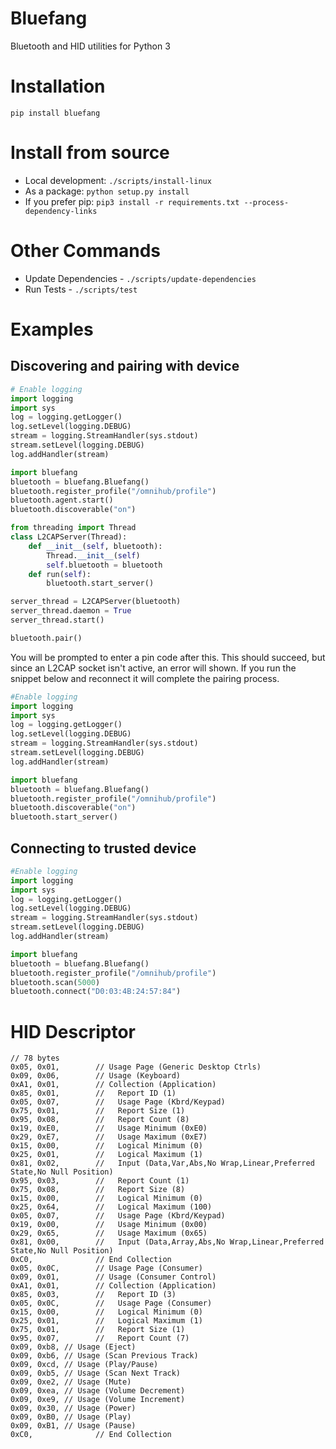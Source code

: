 # Bluefang
Bluetooth and HID utilities for Python 3

# Installation
```
pip install bluefang
```

# Install from source
- Local development: `./scripts/install-linux`
- As a package: `python setup.py install`
- If you prefer pip: `pip3 install -r requirements.txt --process-dependency-links`

# Other Commands
- Update Dependencies - `./scripts/update-dependencies`
- Run Tests - `./scripts/test`

# Examples

## Discovering and pairing with device
```python
# Enable logging
import logging
import sys
log = logging.getLogger()
log.setLevel(logging.DEBUG)
stream = logging.StreamHandler(sys.stdout)
stream.setLevel(logging.DEBUG)
log.addHandler(stream)

import bluefang
bluetooth = bluefang.Bluefang()
bluetooth.register_profile("/omnihub/profile")
bluetooth.agent.start()
bluetooth.discoverable("on")

from threading import Thread
class L2CAPServer(Thread):
    def __init__(self, bluetooth):
        Thread.__init__(self)
        self.bluetooth = bluetooth
    def run(self):
        bluetooth.start_server()

server_thread = L2CAPServer(bluetooth)
server_thread.daemon = True
server_thread.start()

bluetooth.pair()
```
You will be prompted to enter a pin code after this.  This should succeed, but since an L2CAP socket isn't active, an
error will shown.  If you run the snippet below and reconnect it will complete the pairing process.

```python
#Enable logging
import logging
import sys
log = logging.getLogger()
log.setLevel(logging.DEBUG)
stream = logging.StreamHandler(sys.stdout)
stream.setLevel(logging.DEBUG)
log.addHandler(stream)

import bluefang
bluetooth = bluefang.Bluefang()
bluetooth.register_profile("/omnihub/profile")
bluetooth.discoverable("on")
bluetooth.start_server()
```

## Connecting to trusted device
```python
#Enable logging
import logging
import sys
log = logging.getLogger()
log.setLevel(logging.DEBUG)
stream = logging.StreamHandler(sys.stdout)
stream.setLevel(logging.DEBUG)
log.addHandler(stream)

import bluefang
bluetooth = bluefang.Bluefang()
bluetooth.register_profile("/omnihub/profile")
bluetooth.scan(5000)
bluetooth.connect("D0:03:4B:24:57:84")
```

# HID Descriptor
```
// 78 bytes
0x05, 0x01,        // Usage Page (Generic Desktop Ctrls)  
0x09, 0x06,        // Usage (Keyboard)  
0xA1, 0x01,        // Collection (Application)  
0x85, 0x01,        //   Report ID (1)  
0x05, 0x07,        //   Usage Page (Kbrd/Keypad)  
0x75, 0x01,        //   Report Size (1)  
0x95, 0x08,        //   Report Count (8)  
0x19, 0xE0,        //   Usage Minimum (0xE0)  
0x29, 0xE7,        //   Usage Maximum (0xE7)  
0x15, 0x00,        //   Logical Minimum (0)  
0x25, 0x01,        //   Logical Maximum (1)  
0x81, 0x02,        //   Input (Data,Var,Abs,No Wrap,Linear,Preferred State,No Null Position)  
0x95, 0x03,        //   Report Count (1)  
0x75, 0x08,        //   Report Size (8)  
0x15, 0x00,        //   Logical Minimum (0)  
0x25, 0x64,        //   Logical Maximum (100)  
0x05, 0x07,        //   Usage Page (Kbrd/Keypad)  
0x19, 0x00,        //   Usage Minimum (0x00)  
0x29, 0x65,        //   Usage Maximum (0x65)  
0x81, 0x00,        //   Input (Data,Array,Abs,No Wrap,Linear,Preferred State,No Null Position)  
0xC0,              // End Collection  
0x05, 0x0C,        // Usage Page (Consumer)  
0x09, 0x01,        // Usage (Consumer Control)  
0xA1, 0x01,        // Collection (Application)  
0x85, 0x03,        //   Report ID (3)  
0x05, 0x0C,        //   Usage Page (Consumer)  
0x15, 0x00,        //   Logical Minimum (0)  
0x25, 0x01,        //   Logical Maximum (1)  
0x75, 0x01,        //   Report Size (1)  
0x95, 0x07,        //   Report Count (7)  
0x09, 0xb8, // Usage (Eject)
0x09, 0xb6, // Usage (Scan Previous Track)
0x09, 0xcd, // Usage (Play/Pause)
0x09, 0xb5, // Usage (Scan Next Track)
0x09, 0xe2, // Usage (Mute)
0x09, 0xea, // Usage (Volume Decrement)
0x09, 0xe9, // Usage (Volume Increment)
0x09, 0x30, // Usage (Power)
0x09, 0xB0, // Usage (Play)
0x09, 0xB1, // Usage (Pause)
0xC0,              // End Collection
```